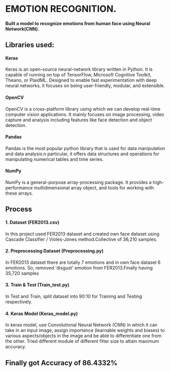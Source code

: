 # EMOTION RECOGNITION.
#### Built a model to recognize emotions from human face using Neural Network(CNN). 

## Libraries used:
#### Keras
   Keras is an open-source neural-network library written in Python. It is capable of running on top of TensorFlow, Microsoft Cognitive 
   Toolkit, Theano, or PlaidML. Designed to enable fast experimentation with deep neural networks, it focuses on being user-friendly, 
   modular, and extensible.
   
#### OpenCV
   OpenCV is a cross-platform library using which we can develop real-time computer vision applications. It mainly focuses on image 
   processing, video capture and analysis including features like face detection and object detection. 

#### Pandas
   Pandas is the most popular python library that is used for data manipulation and data analysis.n particular, it offers data 
   structures and operations for manipulating numerical tables and time series. 

#### NumPy
   NumPy is a general-purpose array-processing package. It provides a high-performance multidimensional array object, and tools for 
   working with these arrays.
   
   

## Process
#### 1. Dataset (FER2013.csv)
   In this project used FER2013 dataset and created own face dataset using Cascade Classifier / Violes-Jones method.Collective of 36,210      samples.

#### 2. Preprocessing Dataset (Preprocessing.py)
   In FER2013 dataset there are totally 7 emotions and in own face dataset 6 emotions. So, removed 'disgust' emotion from FER2013.Finally    having 35,720 samples
   
#### 3. Train & Test (Train_test.py)
   In Test and Train, split dataset into 90:10 for Training and Testing respectively.
   
#### 4. Keras Model (Keras_model.py)
   In keras model, use Convolutional Neural Network (CNN) in which it can take in an input image, assign importance (learnable weights and    biases) to various aspects/objects in the image and be able to differentiate one from the other. Tried different module of different      filter size to attain maximum accuracy.
## Finally got Accuracy of 86.4332%
